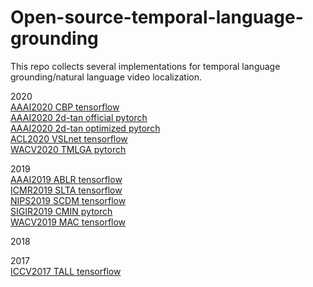 # Open-source-temporal-language-grounding

This repo collects several implementations for temporal language grounding/natural language video localization.

2020  
[AAAI2020 CBP tensorflow](https://github.com/JaywongWang/CBP)  
[AAAI2020 2d-tan official pytorch](https://github.com/microsoft/2D-TAN)  
[AAAI2020 2d-tan optimized pytorch](https://github.com/ChenJoya/2dtan)  
[ACL2020 VSLnet tensorflow](https://github.com/IsaacChanghau/VSLNet)  
[WACV2020 TMLGA pytorch](https://github.com/crodriguezo/TMLGA)  

2019  
[AAAI2019 ABLR tensorflow](https://github.com/yytzsy/ABLR_code)  
[ICMR2019 SLTA tensorflow](https://github.com/BonnieHuangxin/SLTA)  
[NIPS2019 SCDM tensorflow](https://github.com/yytzsy/SCDM)  
[SIGIR2019 CMIN pytorch](https://github.com/ikuinen/CMIN_moment_retrieval)  
[WACV2019 MAC tensorflow](https://github.com/runzhouge/MAC)  

2018  

2017  
[ICCV2017 TALL tensorflow](https://github.com/jiyanggao/TALL)  
